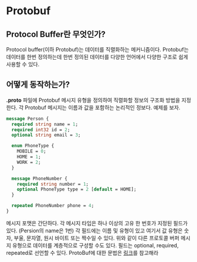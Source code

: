 # Protobuf

## Protocol Buffer란 무엇인가?

Protocol buffer(이하 Protobuf)는 데이터를 직렬화하는 메커니즘이다. 
Protobuf는 데이터를 한번 정의하는데 한번 정의된 데이터를 다양한 언어에서 다양한 구조로 쉽게
사용할 수 있다. 

## 어떻게 동작하는가?

**.proto** 파일에 Protobuf 메시지 유형을 정의하여 직렬화할 정보의 구조화 방법을 지정한다.
각 Protobuf 메시지는 이름과 값을 포함하는 논리적인 정보다. 예제를 보자.

```proto
message Person {
  required string name = 1;
  required int32 id = 2;
  optional string email = 3;

  enum PhoneType {
    MOBILE = 0;
    HOME = 1;
    WORK = 2;
  }

  message PhoneNumber {
    required string number = 1;
    optional PhoneType type = 2 [default = HOME];
  }

  repeated PhoneNumber phone = 4;
}
```

메시지 포맷은 간단하다. 각 메시지 타입은 하나 이상의 고유 한 번호가 지정된 필드가 있다.
(Persion의 name은 1번) 각 필드에는 이름 및 유형이 있고 여기서 값 유형은 숫자, 부울, 문자열, 원시 바이트 또는 짝수일 수 있다.
위와 같이 다른 프로토콜 버퍼 메시지 유형으로 데이터를 계층적으로 구성할 수도 있다. 필드는 optional, required, repeated로 선언할 수 있다.
ProtoBuf에 대한 문법은 [링크](https://develop.google.com/protocol-buffers/docs/proto)를 참고해라

